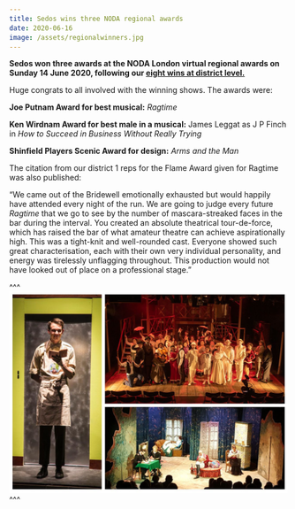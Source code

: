 ```yaml
---
title: Sedos wins three NODA regional awards
date: 2020-06-16
image: /assets/regionalwinners.jpg
---
```

**Sedos won three awards at the NODA London virtual regional awards on Sunday 14 June 2020, following our [eight wins at district level.](https://sedos.co.uk/news/2020-05-15-sedos-wins-eight-noda-district-awards)**

Huge congrats to all involved with the winning shows. The awards were:

**Joe Putnam Award for best musical:** *Ragtime*

**Ken Wirdnam Award for best male in a musical:** James Leggat as J P Finch in *How to Succeed in Business Without Really Trying*

**Shinfield Players Scenic Award for design:** *Arms and the Man*

The citation from our district 1 reps for the Flame Award given for Ragtime was also published:

“We came out of the Bridewell emotionally exhausted but would happily have attended every night of the run. We are going to judge every future *Ragtime* that we go to see by the number of mascara-streaked faces in the bar during the interval. You created an absolute theatrical tour-de-force, which has raised the bar of what amateur theatre can achieve aspirationally high. This was a tight-knit and well-rounded cast. Everyone showed such great characterisation, each with their own very individual personality, and energy was tirelessly unflagging throughout. This production would not have looked out of place on a professional stage.”

^^^
![](/assets/regionalwinners.jpg)
^^^
